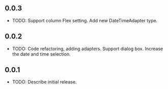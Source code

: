 ## 0.0.3

* TODO: Support column Flex setting. Add new DateTimeAdapter type.

## 0.0.2

* TODO: Code refactoring, adding adapters. Support dialog box. Increase the date and time selection.


## 0.0.1

* TODO: Describe initial release.
